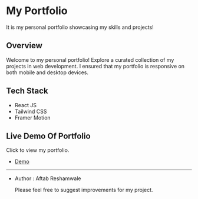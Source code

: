 
# My Portfolio

It is my personal portfolio showcasing my skills and projects!



## Overview

Welcome to my personal portfolio! Explore a curated collection of my projects in web development. I ensured that my portfolio is responsive on both mobile and desktop devices.
## Tech Stack 

* React JS
* Tailwind CSS
* Framer  Motion
## Live Demo Of Portfolio

Click to view my portfolio.

* [Demo](https://aftab-portfolio-one.vercel.app/)

----

* Author : Aftab Reshamwale
            
    Please feel free to suggest improvements for my project.
